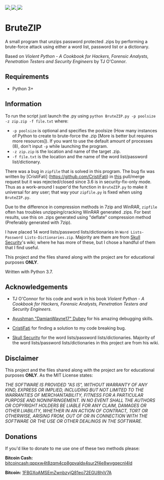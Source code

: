 <p align="left">
    <a href="https://github.com/Arszilla/BruteZIP/blob/master/LICENSE">
        <img src="https://img.shields.io/github/license/Arszilla/BruteZIP.svg?color=green&logo=github">
    </a>
    <a href="https://github.com/Arszilla/BruteZIP/stargazers">
        <img src="https://img.shields.io/github/stars/Arszilla/BruteZIP.svg?color=yellow&logo=github">
    </a>
    <a href="http://www.python.org/download/">
        <img src="https://img.shields.io/badge/Python-3+-yellow.svg?color=blue&logo=python&logoColor=white">
    </a>
</p>

# BruteZIP
A small program that unzips password protected .zips by performing a brute-force attack using either a word list, 
password list or a dictionary. 

Based on _Violent Python - A Cookbook for Hackers, Forensic Analysts, Penetration Testers and Security Engineers_ by 
TJ O'Connor.

## Requirements
- Python 3+

## Information
To run the script just launch the .py using `python BruteZIP.py -p poolsize -z zip.zip -f file.txt` where:

- `-p poolsize` is optional and specifies the poolsize (How many instances of Python to create to brute-force the 
.zip [More is better but requires more resources]). If you want to use the default amount of processes (8), don't input
`-p` while launching the program.
- `-z zip.zip` is the location and name of the target .zip.
- `-f file.txt` is the location and the name of the word list/password list/dictionary.

There was a bug in `zipfile` that is solved in this program. The bug fix was written by [CristiFati]
(https://github.com/CristiFati) in [this](https://github.com/python/cpython/pull/12242) pull/merge request but it was 
rejected/closed since 3.6 is in security-fix-only mode. Thus as a work-around I super'd the function in `BruteZIP.py` 
to make it universal for any user; that way your `zipfile.py` is fixed when using 
`BruteZIP.py`.

Due to the difference in compression methods in 7zip and WinRAR, `zipfile` often has troubles unzipping/cracking WinRAR 
generated .zips. For best results, use this on .zips generated using "deflate" compression method (Preferably generated 
with 7zip).

I have placed 14 word lists/password lists/dictionaries in `Word Lists-Password Lists-Dictionaries.zip`. Majority are 
them are from [Skull Security](skullsecurity.org/)'s wiki; where he has more of these, but I chose a handful of them 
that I find useful. 

This project and the files shared along with the project are for educational purposes **ONLY**.

Written with Python 3.7.

## Acknowledgements
- TJ O'Connor for his code and work in his book _Violent Python - A Cookbook for Hackers, Forensic Analysts, 
Penetration Testers and Security Engineers_.

- [Ayushman "DamianWayne17" Dubey](https://github.com/DamianWayne17) for his amazing debugging skills.

- [CristiFati](https://github.com/python/cpython/pull/12242) for finding a solution to my code breaking bug.

- [Skull Security](skullsecurity.org/) for the word lists/password lists/dictionaries. Majority of the word 
lists/password lists/dictionaries in this project are from his wiki.

## Disclaimer
This project and the files shared along with the project are for educational purposes **ONLY**. As the MIT License 
states:

_THE SOFTWARE IS PROVIDED "AS IS", WITHOUT WARRANTY OF ANY KIND, EXPRESS OR IMPLIED, INCLUDING BUT NOT LIMITED TO THE 
WARRANTIES OF MERCHANTABILITY, FITNESS FOR A PARTICULAR PURPOSE AND NONINFRINGEMENT. IN NO EVENT SHALL THE AUTHORS OR 
COPYRIGHT HOLDERS BE LIABLE FOR ANY CLAIM, DAMAGES OR OTHER LIABILITY, WHETHER IN AN ACTION OF CONTRACT, TORT OR 
OTHERWISE, ARISING FROM, OUT OF OR IN CONNECTION WITH THE SOFTWARE OR THE USE OR OTHER DEALINGS IN THE SOFTWARE._

## Donations
If you'd like to donate to me use one of these two methods please:

**Bitcoin Cash:** [bitcoincash:qppxw4t8zqm4cp8gpvaldx4sur2f4e8wvgqecnl4ld](https://i.imgur.com/rwIhn3b.png)

**Bitcoin:** [1FBGXoAMSEmZwnbzyjQ81eo72EGU8hjV7A](https://i.imgur.com/6wxQ9G0.png)
